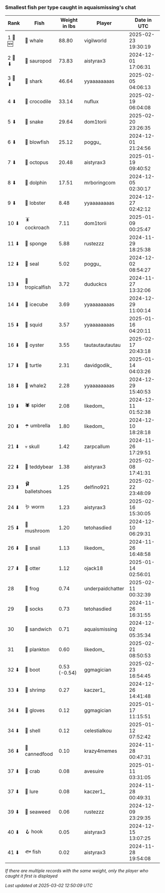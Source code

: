### Smallest fish per type caught in aquaismissing's chat
| Rank | Fish | Weight in lbs | Player | Date in UTC |
|------|--------|-----------|---------|------|
| 1 🥇 🆕 | 🐳 whale | 88.80 | vigilworld | 2025-02-23 19:30:19 |
| 2 🥈 ⬇ | 🦕 sauropod | 73.83 | aistyrax3 | 2024-12-01 17:06:31 |
| 3 🥉 ⬇ | 🦈 shark | 46.64 | yyaaaaaaaas | 2025-02-05 04:06:13 |
| 4 ⬇ | 🐊 crocodile | 33.14 | nuflux | 2025-02-19 06:04:08 |
| 5 ⬇ | 🐍 snake | 29.64 | dom1torii | 2025-02-20 23:26:35 |
| 6 ⬇ | 🐡 blowfish | 25.12 | poggu_ | 2024-12-01 21:24:56 |
| 7 ⬇ | 🐙 octopus | 20.48 | aistyrax3 | 2025-01-19 09:40:52 |
| 8 ⬇ | 🐬 dolphin | 17.51 | mrboringcom | 2024-12-05 02:30:17 |
| 9 ⬇ | 🦞 lobster | 8.48 | yyaaaaaaaas | 2024-12-27 02:42:12 |
| 10 ⬇ | 🪳 cockroach | 7.11 | dom1torii | 2025-01-09 00:25:47 |
| 11 ⬇ | 🧽 sponge | 5.88 | rustezzz | 2024-11-29 18:25:38 |
| 12 ⬇ | 🦭 seal | 5.02 | poggu_ | 2024-12-02 08:54:27 |
| 13 ⬇ | 🐠 tropicalfish | 3.72 | duduckcs | 2024-11-27 13:32:06 |
| 14 ⬇ | 🧊 icecube | 3.69 | yyaaaaaaaas | 2024-12-29 11:00:14 |
| 15 ⬇ | 🦑 squid | 3.57 | yyaaaaaaaas | 2025-01-16 04:20:11 |
| 16 ⬇ | 🦪 oyster | 3.55 | tautautautautau | 2025-02-17 20:43:18 |
| 17 ⬇ | 🐢 turtle | 2.31 | davidgodik_ | 2025-01-14 04:03:26 |
| 18 ⬇ | 🐋 whale2 | 2.28 | yyaaaaaaaas | 2024-12-29 15:40:53 |
| 19 ⬇ | 🕷️ spider | 2.08 | likedom_ | 2024-12-11 01:52:38 |
| 20 ⬇ | ☂️ umbrella | 1.80 | likedom_ | 2024-12-10 18:28:18 |
| 21 ⬇ | 💀 skull | 1.42 | zarpcallum | 2024-11-26 17:29:51 |
| 22 ⬇ | 🧸 teddybear | 1.38 | aistyrax3 | 2025-02-08 17:41:31 |
| 23 ⬇ | 🩰 balletshoes | 1.25 | delfino921 | 2025-02-22 23:48:09 |
| 24 ⬇ | 🪱 worm | 1.23 | aistyrax3 | 2025-02-16 15:30:05 |
| 25 ⬇ | 🍄 mushroom | 1.20 | tetohasdied | 2024-12-10 06:29:31 |
| 26 ⬇ | 🐌 snail | 1.13 | likedom_ | 2024-11-26 16:48:58 |
| 27 ⬇ | 🦦 otter | 1.12 | ojack18 | 2025-01-14 02:56:01 |
| 28  | 🐸 frog | 0.74 | underpaidchatter | 2025-02-11 00:32:39 |
| 29  | 🧦 socks | 0.73 | tetohasdied | 2024-11-26 16:31:55 |
| 30  | 🥪 sandwich | 0.71 | aquaismissing | 2024-12-02 05:35:34 |
| 31  | 🦠 plankton | 0.60 | likedom_ | 2025-02-21 08:50:53 |
| 32 ⬇ | 👢 boot | 0.53 (-0.54) | ggmagician | 2025-02-23 16:54:45 |
| 33 ⬇ | 🦐 shrimp | 0.27 | kaczer1_ | 2024-12-26 14:41:48 |
| 34 ⬇ | 🧤 gloves | 0.12 | ggmagician | 2025-01-17 11:15:51 |
| 34 ⬇ | 🐚 shell | 0.12 | celestialkou | 2025-01-12 07:52:42 |
| 36 ⬇ | 🥫 cannedfood | 0.10 | krazy4memes | 2024-11-28 00:47:31 |
| 37 ⬇ | 🦀 crab | 0.08 | avesuire | 2025-01-11 03:31:05 |
| 37 ⬇ | 🎏 lure | 0.08 | kaczer1_ | 2024-11-28 00:49:31 |
| 39 ⬇ | 🌿 seaweed | 0.06 | rustezzz | 2024-12-09 23:29:35 |
| 40 ⬇ | 🪝 hook | 0.05 | aistyrax3 | 2024-12-15 13:07:25 |
| 41 ⬇ | 🐟 fish | 0.02 | aistyrax3 | 2024-11-28 19:54:08 |

_If there are multiple records with the same weight, only the player who caught it first is displayed_

_Last updated at 2025-03-02 12:50:09 UTC_